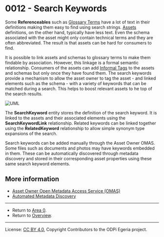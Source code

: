 <!-- SPDX-License-Identifier: CC-BY-4.0 -->
<!-- Copyright Contributors to the ODPi Egeria project 2020. -->

# 0012 - Search Keywords

Some **Referenceables** such as [Glossary Terms](0330-Terms.md) have a lot of text in their definitions
making them easy to find using search strings.  [Assets](0010-Base-Model.md) definitions, on the other hand,
typically have less text.  Even the schema associated with the asset
might only contain technical terms and they are often abbreviated.  The result is that
assets can be hard for consumers to find.

It is possible to link assets and schemas to glossary terms to make
them findable by association.  However, this linkage is a formal semantic relationship.
Consumers of the assets can add [Informal Tags](0150-Feedback.md) to the assets and schemas
but only once they have found them.  The search keywords provide a mechanism to allow the asset owner to tag
the asset - and linked elements such as the schema - with a variety of keywords that can be matched
during a search.  This helps to boost relevant assets to he top of the search results.

![UML](0012-Search-Keywords.png#pagewidth)


The **SearchKeyword** entity stores the definition of the search keyword.  It is linked to the
assets and their associated elements using the **SearchKeywordLink** relationship.  Related keywords can be
linked together using the **RelatedKeyword** relationship to allow simple synonym type expansions
of the search.

Search keywords can be added manually through the Asset Owner OMAS.
Some files such as documents and photos may
have keywords embedded in them.  These can be automatically discovered through
metadata discovery and stored in their corresponding asset properties
using these same search keyword elements.


## More information

* [Asset Owner Open Metadata Access Service (OMAS)](../../../open-metadata-implementation/access-services/asset-owner)
* [Automated Metadata Discovery](../metadata-discovery)

----

* Return to [Area 0](Area-0-models.md).
* Return to [Overview](.).


----
License: [CC BY 4.0](https://creativecommons.org/licenses/by/4.0/),
Copyright Contributors to the ODPi Egeria project.